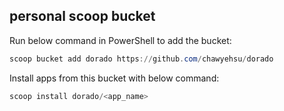 ## personal scoop bucket

Run below command in PowerShell to add the bucket:

```powershell
scoop bucket add dorado https://github.com/chawyehsu/dorado
```

Install apps from this bucket with below command:

```powershell
scoop install dorado/<app_name>
```